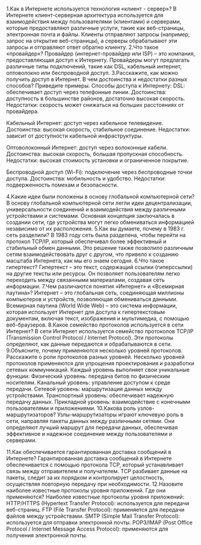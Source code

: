 1.Как в Интернете используется технология «клиент - сервер»?
В Интернете клиент-серверная архитектура используется для взаимодействия между пользователями (клиентами) и серверами, которые предоставляют различные услуги, такие как веб-страницы, электронная почта и файлы. Клиенты отправляют запросы (например, запрос на открытие веб-страницы), а серверы обрабатывают эти запросы и отправляют ответ обратно клиенту.
2.Что такое «провайдер»?
Провайдер (интернет-провайдер или ISP) – это компания, предоставляющая доступ к Интернету. Провайдеры могут предлагать различные типы подключений, такие как DSL, кабельный интернет, оптоволокно или беспроводной доступ.
3.Расскажите, как можно получить доступ в Интернет. В чем достоинства и недостатки разных способов? Приведите примеры.
Способы доступа к Интернету:
DSL: обеспечивает доступ через телефонные линии.
Достоинства: доступность в большинстве районов, достаточно высокая скорость.
Недостатки: скорость может снижаться на больших расстояниях от провайдера.

Кабельный Интернет: доступ через кабельное телевидение.
Достоинства: высокая скорость, стабильное соединение.
Недостатки: зависит от доступности кабельной инфраструктуры.

Оптоволоконный Интернет: доступ через волоконные кабели.
Достоинства: высокая скорость, большая пропускная способность.
Недостатки: высокая стоимость установки и ограниченное покрытие.

Беспроводной доступ (Wi-Fi): подключение через беспроводные точки доступа.
Достоинства: мобильность и удобство.
Недостатки: подверженность помехам и безопасности.

4.Какие идеи были положены в основу глобальной компьютерной сети?
В основу глобальной компьютерной сети легли идеи децентрализации, универсальности соединений и взаимодействия между различными устройствами и системами. Основная концепция заключалась в создании сети, где устройства могут легко обмениваться информацией независимо от их расположения.
5.Как вы думаете, почему в 1983 г. сеть разделили?
В 1983 году сеть была разделена, чтобы перейти на протокол TCP/IP, который обеспечивал более эффективный и стабильный обмен данными. Это решение также позволило различным сетям взаимодействовать друг с другом, что привело к созданию масштаба Интернета, как мы его знаем сегодня.
6.Что такое гипертекст?
Гипертекст – это текст, содержащий ссылки (гиперссылки) на другие тексты или ресурсы. Он позволяет пользователям легко переходить между связанными материалами, создавая сеть информации.
7.Чем различаются понятия «Интернет» и «Всемирная паутина»?
Интернет – это глобальная сеть, соединяющая миллионы компьютеров и устройств, позволяющая обмениваться данными.
Всемирная паутина (World Wide Web) – это система информации, которая использует Интернет для доступа к гипертекстовым документам, включая текст, изображения и мультимедиа, с помощью веб-браузеров.
8.Какое семейство протоколов используется в сети Интернет?
В сети Интернет используется семейство протоколов TCP/IP (Transmission Control Protocol / Internet Protocol). Эти протоколы определяют, как данные передаются и обрабатываются в сети.
9.Объясните, почему применяются несколько уровней протоколов. Расскажите о роли протоколов разных уровней.
Несколько уровней протоколов применяются для упрощения проектирования и разработки сетевых коммуникаций. Каждый уровень выполняет свои уникальные функции:
Физический уровень: передача битов по физическим носителям.
Канальный уровень: управление доступом к среде передачи.
Сетевой уровень: маршрутизация данных между устройствами.
Транспортный уровень: обеспечивает надежную передачу данных.
Прикладной уровень: взаимодействие с конечными пользователями и приложениями.
10.Какова роль узлов-маршрутизаторов? Узлы-маршрутизаторы играют ключевую роль в сети, направляя пакеты данных между различными сетями. Они определяют лучший маршрут для передачи данных, обеспечивая эффективное и надежное соединение между пользователями и серверами.

11.Как обеспечивается гарантированная доставка сообщений в Интернете?
Гарантированная доставка сообщений в Интернете обеспечивается с помощью протокола TCP, который устанавливает связь между отправителем и получателем. TCP разбивает данные на пакеты, следит за их порядком и контролирует целостность, осуществляя повторную передачу при необходимости.
12.Назовите наиболее известные протоколы уровня приложений. Где они применяются?
Наиболее известные протоколы уровня приложений:
HTTP/HTTPS (Hypertext Transfer Protocol): используется для передачи веб-страниц.
FTP (File Transfer Protocol): применяется для передачи файлов между устройствами.
SMTP (Simple Mail Transfer Protocol): используется для отправки электронной почты.
POP3/IMAP (Post Office Protocol / Internet Message Access Protocol): применяются для получения электронной почты.
